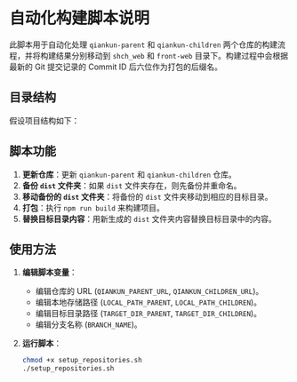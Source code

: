 # 自动化构建脚本说明

此脚本用于自动化处理 `qiankun-parent` 和 `qiankun-children` 两个仓库的构建流程，并将构建结果分别移动到 `shch_web` 和 `front-web` 目录下。构建过程中会根据最新的 Git 提交记录的 Commit ID 后六位作为打包的后缀名。

## 目录结构

假设项目结构如下：

## 脚本功能

1. **更新仓库**：更新 `qiankun-parent` 和 `qiankun-children` 仓库。
2. **备份 `dist` 文件夹**：如果 `dist` 文件夹存在，则先备份并重命名。
3. **移动备份的 `dist` 文件夹**：将备份的 `dist` 文件夹移动到相应的目标目录。
4. **打包**：执行 `npm run build` 来构建项目。
5. **替换目标目录内容**：用新生成的 `dist` 文件夹内容替换目标目录中的内容。

## 使用方法

1. **编辑脚本变量**：

   - 编辑仓库的 URL (`QIANKUN_PARENT_URL`, `QIANKUN_CHILDREN_URL`)。
   - 编辑本地存储路径 (`LOCAL_PATH_PARENT`, `LOCAL_PATH_CHILDREN`)。
   - 编辑目标目录路径 (`TARGET_DIR_PARENT`, `TARGET_DIR_CHILDREN`)。
   - 编辑分支名称 (`BRANCH_NAME`)。

2. **运行脚本**：
   ```bash
   chmod +x setup_repositories.sh
   ./setup_repositories.sh
   ```
